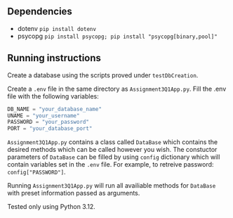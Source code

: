 ## Dependencies
* dotenv `pip install dotenv`
* psycopg `pip install psycopg; pip install "psycopg[binary,pool]"`

## Running instructions
Create a database using the scripts proved under `testDbCreation`.

Create a `.env` file in the same directory as `Assignment3Q1App.py`. Fill the .env file with the following variables:
```js
DB_NAME = "your_database_name"
UNAME = "your_username"
PASSWORD = "your_password"
PORT = "your_database_port"
```

`Assignment3Q1App.py` contains a class called `DataBase` which contains the desired methods which can be called however you wish. The constuctor parameters of `DataBase` 
can be filled by using `config` dictionary which will contain variables set in the `.env` file. For example, to retreive password: `config["PASSWORD"]`.

Running `Assignment3Q1App.py` will run all availiable methods for `DataBase` with preset information passed as arguments.

Tested only using Python 3.12.